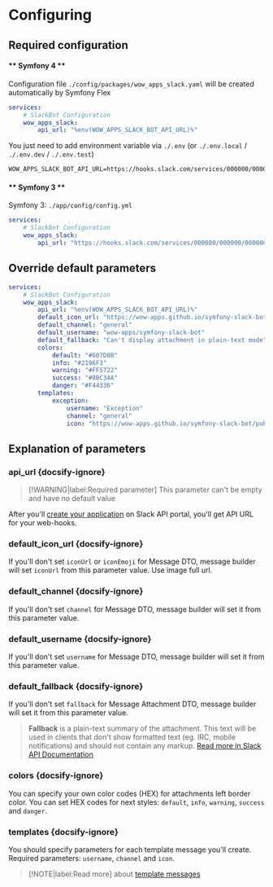 # Configuring

## Required configuration

<!-- tabs:start -->

#### ** Symfony 4 **

Configuration file `./config/packages/wow_apps_slack.yaml` will be created automatically by Symfony Flex
```yaml
services:
    # SlackBot Configuration
    wow_apps_slack:
        api_url: "%env(WOW_APPS_SLACK_BOT_API_URL)%"
```

You just need to add environment variable via `./.env` (or `./.env.local` / `./.env.dev` / `./.env.test`)

```dotenv
WOW_APPS_SLACK_BOT_API_URL=https://hooks.slack.com/services/000000/000000/000000
```

#### ** Symfony 3 **

Symfony 3: `./app/config/config.yml`
```yaml
services:
    # SlackBot Configuration
    wow_apps_slack:
        api_url: "https://hooks.slack.com/services/000000/000000/000000"
```

<!-- tabs:end -->

## Override default parameters

```yaml
services:
    # SlackBot Configuration
    wow_apps_slack:
        api_url: "%env(WOW_APPS_SLACK_BOT_API_URL)%"
        default_icon_url: "https://wow-apps.github.io/symfony-slack-bot/public/message-icon.png"
        default_channel: "general"
        default_username: "wow-apps/symfony-slack-bot"
        default_fallback: "Can't display attachment in plain-text mode"
        colors:
            default: "#607D8B"
            info: "#2196F3"
            warning: "#FF5722"
            success: "#8BC34A"
            danger: "#F44336"
        templates:
            exception:
                username: "Exception"
                channel: "general"
                icon: "https://wow-apps.github.io/symfony-slack-bot/public/exception-icon.png"
```

## Explanation of parameters

### api_url {docsify-ignore}

> [!WARNING|label:Required parameter]
> This parameter can't be empty and have no default value

After you'll [create your application](https://api.slack.com/incoming-webhooks) on Slack API portal, you'll get API URL for your web-hooks.

### default_icon_url {docsify-ignore}

If you'll don't set `iconUrl` or `iconEmoji` for Message DTO, message builder will set `iconUrl` from this parameter value. Use image full url.

### default_channel {docsify-ignore}

If you'll don't set `channel` for Message DTO, message builder will set it from this parameter value.

### default_username {docsify-ignore}

If you'll don't set `username` for Message DTO, message builder will set it from this parameter value.

### default_fallback {docsify-ignore}

If you'll don't set `fallback` for Message Attachment DTO, message builder will set it from this parameter value.

> **Fallback** is a plain-text summary of the attachment. This text will be used in clients that don't show formatted text (eg. IRC, mobile notifications) and should not contain any markup.
> [Read more in Slack API Documentation](https://api.slack.com/docs/message-attachments)

### colors {docsify-ignore}

You can specify your own color codes (HEX) for attachments left border color. You can set HEX codes for next styles: `default`, `info`, `warning`, `success` and `danger`.

### templates {docsify-ignore}

You should specify parameters for each template message you'll create. Required parameters: `username`, `channel` and `icon`.

> [!NOTE|label:Read more]
> about [template messages](https://google.com)
